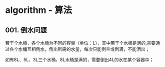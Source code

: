 # algorithm - 算法

## 001. 倒水问题

若干个水桶，各个水桶为不同的容量（单位：L），其中若干个水桶是满的,需要通过各个水桶互相倒水，倒出所需的水量，每次只能倒空或倒满，不能洒出；

如有8L、5L、3L三个水桶，8L水桶是满的，需要倒出4L的水在某个容器中；
